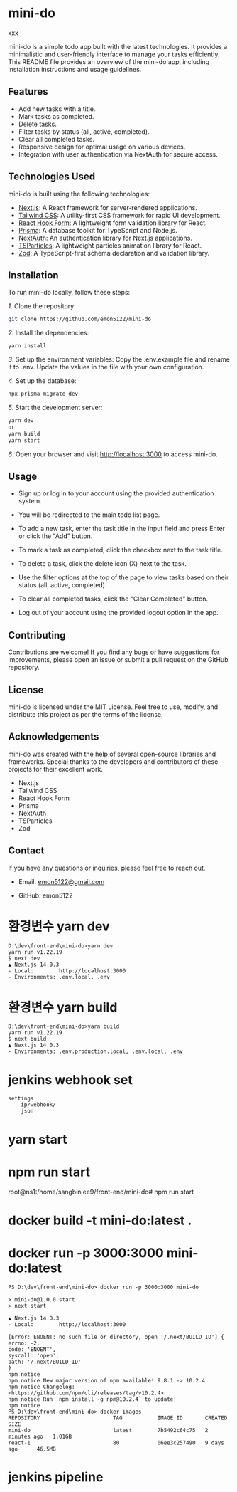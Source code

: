 # mini-do

xxx

mini-do is a simple todo app built with the latest technologies. It provides a minimalistic and user-friendly interface to manage your tasks efficiently. This README file provides an overview of the mini-do app, including installation instructions and usage guidelines.

## Features

- Add new tasks with a title.
- Mark tasks as completed.
- Delete tasks.
- Filter tasks by status (all, active, completed).
- Clear all completed tasks.
- Responsive design for optimal usage on various devices.
- Integration with user authentication via NextAuth for secure access.

## Technologies Used

mini-do is built using the following technologies:

- [Next.js](https://nextjs.org/): A React framework for server-rendered applications.
- [Tailwind CSS](https://tailwindcss.com/): A utility-first CSS framework for rapid UI development.
- [React Hook Form](https://react-hook-form.com/): A lightweight form validation library for React.
- [Prisma](https://www.prisma.io/): A database toolkit for TypeScript and Node.js.
- [NextAuth](https://next-auth.js.org/): An authentication library for Next.js applications.
- [TSParticles](https://particles.matteobruni.it/): A lightweight particles animation library for React.
- [Zod](https://github.com/vriad/zod): A TypeScript-first schema declaration and validation library.

## Installation

To run mini-do locally, follow these steps:

*1*. Clone the repository:

```bash
git clone https://github.com/emon5122/mini-do
```

*2*. Install the dependencies:

```bash
yarn install
```

*3*. Set up the environment variables:
Copy the .env.example file and rename it to .env. Update the values in the file with your own configuration.



*4*. Set up the database:

```bash
npx prisma migrate dev
```

*5*. Start the development server:

```bash
yarn dev
or
yarn build
yarn start
```

*6*. Open your browser and visit <http://localhost:3000> to access mini-do.

## Usage

- Sign up or log in to your account using the provided authentication system.

- You will be redirected to the main todo list page.

- To add a new task, enter the task title in the input field and press Enter or click the "Add" button.
- To mark a task as completed, click the checkbox next to the task title.

- To delete a task, click the delete icon (X) next to the task.
- Use the filter options at the top of the page to view tasks based on their status (all, active, completed).

- To clear all completed tasks, click the "Clear Completed" button.
- Log out of your account using the provided logout option in the app.

## Contributing

Contributions are welcome! If you find any bugs or have suggestions for improvements, please open an issue or submit a pull request on the GitHub repository.

## License

mini-do is licensed under the MIT License. Feel free to use, modify, and distribute this project as per the terms of the license.

## Acknowledgements

mini-do was created with the help of several open-source libraries and frameworks. Special thanks to the developers and contributors of these projects for their excellent work.

- Next.js
- Tailwind CSS
- React Hook Form
- Prisma
- NextAuth
- TSParticles
- Zod

## Contact

If you have any questions or inquiries, please feel free to reach out.

- Email: <emon5122@gmail.com>

- GitHub: emon5122




# 환경변수 yarn dev
    D:\dev\front-end\mini-do>yarn dev
    yarn run v1.22.19
    $ next dev 
    ▲ Next.js 14.0.3
    - Local:        http://localhost:3000
    - Environments: .env.local, .env


# 환경변수 yarn build 
    D:\dev\front-end\mini-do>yarn build
    yarn run v1.22.19
    $ next build
    ▲ Next.js 14.0.3
    - Environments: .env.production.local, .env.local, .env



# jenkins webhook set
 
    settings
        ip/webhook/
        json




# yarn start
# npm run start
root@ns1:/home/sangbinlee9/front-end/mini-do# npm run start


# docker build -t mini-do:latest .        


# docker run -p 3000:3000 mini-do:latest

    PS D:\dev\front-end\mini-do> docker run -p 3000:3000 mini-do

    > mini-do@1.0.0 start
    > next start

    ▲ Next.js 14.0.3
    - Local:        http://localhost:3000

    [Error: ENOENT: no such file or directory, open '/.next/BUILD_ID'] {
    errno: -2,
    code: 'ENOENT',
    syscall: 'open',
    path: '/.next/BUILD_ID'
    }
    npm notice
    npm notice New major version of npm available! 9.8.1 -> 10.2.4
    npm notice Changelog: <https://github.com/npm/cli/releases/tag/v10.2.4>
    npm notice Run `npm install -g npm@10.2.4` to update!
    npm notice
    PS D:\dev\front-end\mini-do> docker images
    REPOSITORY                       TAG           IMAGE ID       CREATED         SIZE
    mini-do                          latest        7b5492c64c75   2 minutes ago   1.01GB
    react-1                          80            06ee3c257490   9 days ago      46.5MB




    
# jenkins pipeline
